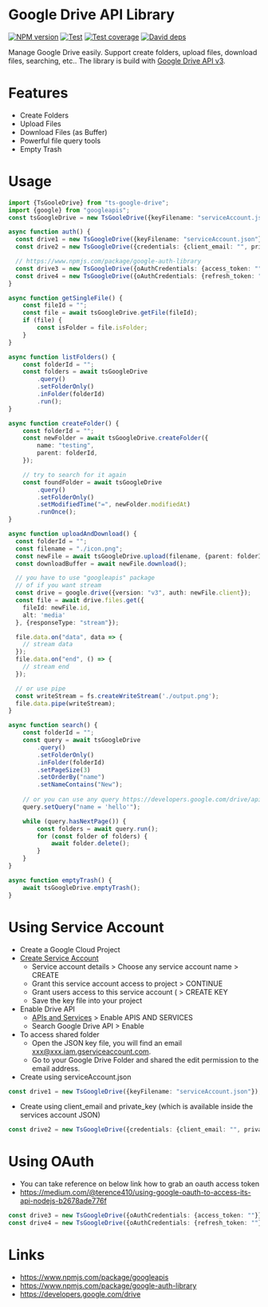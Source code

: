 # Google Drive API Library #

[![NPM version][npm-image]][npm-url]
[![Test][github-action-image]][github-action-url]
[![Test coverage][codecov-image]][codecov-url]
[![David deps][david-image]][david-url]

[npm-image]: https://img.shields.io/npm/v/ts-google-drive.svg
[npm-url]: https://npmjs.org/package/ts-google-drive
[github-action-image]: https://github.com/terence410/ts-google-drive/workflows/Testing/badge.svg
[github-action-url]: https://github.com/terence410/ts-google-drive/actions
[codecov-image]: https://img.shields.io/codecov/c/github/terence410/ts-google-drive.svg?style=flat-square
[codecov-url]: https://codecov.io/gh/terence410/ts-google-drive
[david-image]: https://img.shields.io/david/terence410/ts-google-drive.svg?style=flat-square
[david-url]: https://david-dm.org/terence410/ts-google-drive

Manage Google Drive easily. Support create folders, upload files, download files, searching, etc..
The library is build with [Google Drive API v3](https://developers.google.com/drive/api/v3/about-sdk).

# Features

- Create Folders
- Upload Files
- Download Files (as Buffer)
- Powerful file query tools
- Empty Trash

# Usage
```typescript
import {TsGooleDrive} from "ts-google-drive";
import {google} from "googleapis";
const tsGoogleDrive = new TsGooleDrive({keyFilename: "serviceAccount.json"});

async function auth() {
  const drive1 = new TsGoogleDrive({keyFilename: "serviceAccount.json"});
  const drive2 = new TsGoogleDrive({credentials: {client_email: "", private_key: ""}});

  // https://www.npmjs.com/package/google-auth-library
  const drive3 = new TsGoogleDrive({oAuthCredentials: {access_token: ""}});
  const drive4 = new TsGoogleDrive({oAuthCredentials: {refresh_token: ""}, oauthClientOptions: {clientId: "", clientSecret: ""}});
}

async function getSingleFile() {
    const fileId = "";
    const file = await tsGoogleDrive.getFile(fileId);
    if (file) {
        const isFolder = file.isFolder;
    } 
}

async function listFolders() {
    const folderId = "";
    const folders = await tsGoogleDrive
        .query()
        .setFolderOnly()
        .inFolder(folderId)
        .run();
}

async function createFolder() {
    const folderId = "";
    const newFolder = await tsGoogleDrive.createFolder({
        name: "testing",
        parent: folderId,
    });

    // try to search for it again
    const foundFolder = await tsGoogleDrive
        .query()
        .setFolderOnly()
        .setModifiedTime("=", newFolder.modifiedAt)
        .runOnce();
}

async function uploadAndDownload() {
  const folderId = "";
  const filename = "./icon.png";
  const newFile = await tsGoogleDrive.upload(filename, {parent: folderId});
  const downloadBuffer = await newFile.download();

  // you have to use "googleapis" package
  // of if you want stream
  const drive = google.drive({version: "v3", auth: newFile.client});
  const file = await drive.files.get({
    fileId: newFile.id,
    alt: 'media'
  }, {responseType: "stream"});

  file.data.on("data", data => {
    // stream data
  });
  file.data.on("end", () => {
    // stream end
  });

  // or use pipe
  const writeStream = fs.createWriteStream('./output.png');
  file.data.pipe(writeStream);
}

async function search() {
    const folderId = "";
    const query = await tsGoogleDrive
        .query()
        .setFolderOnly()
        .inFolder(folderId)
        .setPageSize(3)
        .setOrderBy("name")
        .setNameContains("New");
    
    // or you can use any query https://developers.google.com/drive/api/v3/search-files
    query.setQuery("name = 'hello'");

    while (query.hasNextPage()) {
        const folders = await query.run();
        for (const folder of folders) {
            await folder.delete();
        }
    }
}

async function emptyTrash() {
    await tsGoogleDrive.emptyTrash();
}
```

# Using Service Account

- Create a Google Cloud Project
- [Create Service Account](https://console.cloud.google.com/iam-admin/serviceaccounts/create)
    - Service account details > Choose any service account name > CREATE
    - Grant this service account access to project > CONTINUE
    - Grant users access to this service account ( > CREATE KEY
    - Save the key file into your project
- Enable Drive API
    -  [APIs and Services](https://console.cloud.google.com/apis/dashboard) > Enable APIS AND SERVICES 
    - Search Google Drive API > Enable
- To access shared folder 
    - Open the JSON key file, you will find an email xxx@xxx.iam.gserviceaccount.com. 
    - Go to your Google Drive Folder and shared the edit permission to the email address.
- Create using serviceAccount.json
```typescript
const drive1 = new TsGoogleDrive({keyFilename: "serviceAccount.json"});
```
- Create using client_email and private_key (which is available inside the services account JSON)
```typescript
const drive2 = new TsGoogleDrive({credentials: {client_email: "", private_key: ""}});
```

# Using OAuth
- You can take reference on below link how to grab an oauth access token
- https://medium.com/@terence410/using-google-oauth-to-access-its-api-nodejs-b2678ade776f
```typescript
const drive3 = new TsGoogleDrive({oAuthCredentials: {access_token: ""}});
const drive4 = new TsGoogleDrive({oAuthCredentials: {refresh_token: ""}, oauthClientOptions: {clientId: "", clientSecret: ""}});
```

# Links
- https://www.npmjs.com/package/googleapis
- https://www.npmjs.com/package/google-auth-library
- https://developers.google.com/drive

